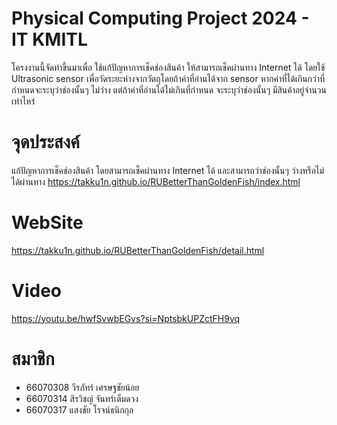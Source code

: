 # Physical Computing Project 2024 - IT KMITL
โครงงานนี้จัดทำขึ้นมาเพื่อ ใช้แก้ปัญหาการเช็คช่องสินค้า 
ให้สามารถเช็คผ่านทาง Internet ได้ โดยใช้ Ultrasonic sensor เพื่อวัดระยะห่างจากวัตถุโดยถ้าค่าที่อ่านได้จาก sensor 
หากค่าที่ได้เกินกว่าที่กำหนดจะระบุว่าช่องนั้นๆ ไม่ว่าง แต่ถ้าค่าที่อ่านได้ไม่เกินที่กำหนด จะระบุว่าช่องนั้นๆ มีสินค้าอยู่จำนวนเท่าไหร่
    
# จุดประสงค์
แก้ปัญหาการเช็คช่องสินค้า โดยสามารถเช็คผ่านทาง Internet ได้ และสามารถว่าช่องนั้นๆ ว่างหรือไม่ได้ผ่านทาง
https://takku1n.github.io/RUBetterThanGoldenFish/index.html

# WebSite
https://takku1n.github.io/RUBetterThanGoldenFish/detail.html

# Video
https://youtu.be/hwfSvwbEGvs?si=NptsbkUPZctFH9vq

# สมาชิก
- 66070308 วีรภัทร์ เศรษฐชัยน้อย
- 66070314 สิรวิชญ์ จันทร์เต็มดวง
- 66070317 แสงชัย โรจน์ธนิกกุล
